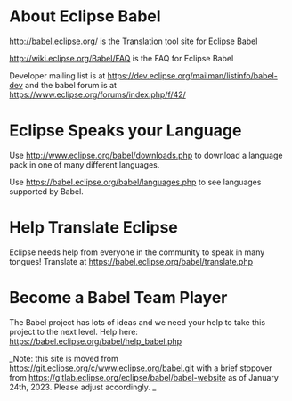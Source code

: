 # About Eclipse Babel

http://babel.eclipse.org/ is the Translation tool site for Eclipse Babel 

http://wiki.eclipse.org/Babel/FAQ is the FAQ for Eclipse Babel

Developer mailing list is at https://dev.eclipse.org/mailman/listinfo/babel-dev and the babel forum is at https://www.eclipse.org/forums/index.php/f/42/

# Eclipse Speaks your Language
Use http://www.eclipse.org/babel/downloads.php to download a language pack in one of many different languages.

Use https://babel.eclipse.org/babel/languages.php to see languages supported by Babel. 

# Help Translate Eclipse
Eclipse needs help from everyone in the community to speak in many tongues!
Translate at https://babel.eclipse.org/babel/translate.php

# Become a Babel Team Player
The Babel project has lots of ideas and we need your help to take this project to the next level. 
Help here: https://babel.eclipse.org/babel/help_babel.php

_Note: this site is moved from https://git.eclipse.org/c/www.eclipse.org/babel.git with a brief stopover from https://gitlab.eclipse.org/eclipse/babel/babel-website as of January 24th, 2023. Please adjust accordingly.
_
